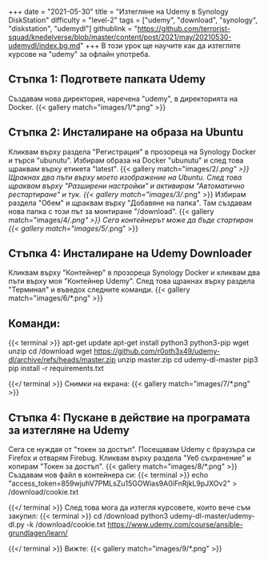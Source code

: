 +++
date = "2021-05-30"
title = "Изтегляне на Udemy в Synology DiskStation"
difficulty = "level-2"
tags = ["udemy", "download", "synology", "diskstation", "udemydl"]
githublink = "https://github.com/terrorist-squad/knedelverse/blob/master/content/post/2021/may/20210530-udemydl/index.bg.md"
+++
В този урок ще научите как да изтегляте курсове на "udemy" за офлайн употреба.
## Стъпка 1: Подгответе папката Udemy
Създавам нова директория, наречена "udemy", в директорията на Docker.
{{< gallery match="images/1/*.png" >}}

## Стъпка 2: Инсталиране на образа на Ubuntu
Кликвам върху раздела "Регистрация" в прозореца на Synology Docker и търся "ubunutu". Избирам образа на Docker "ubunutu" и след това щраквам върху етикета "latest".
{{< gallery match="images/2/*.png" >}}
Щракнах два пъти върху моето изображение на Ubuntu. След това щраквам върху "Разширени настройки" и активирам "Автоматично рестартиране" и тук.
{{< gallery match="images/3/*.png" >}}
Избирам раздела "Обем" и щраквам върху "Добавяне на папка". Там създавам нова папка с този път за монтиране "/download".
{{< gallery match="images/4/*.png" >}}
Сега контейнерът може да бъде стартиран
{{< gallery match="images/5/*.png" >}}

## Стъпка 4: Инсталиране на Udemy Downloader
Кликвам върху "Контейнер" в прозореца Synology Docker и кликвам два пъти върху моя "Контейнер Udemy". След това щракнах върху раздела "Терминал" и въведох следните команди.
{{< gallery match="images/6/*.png" >}}

##  Команди:

{{< terminal >}}
apt-get update
apt-get install python3 python3-pip wget unzip
cd /download
wget https://github.com/r0oth3x49/udemy-dl/archive/refs/heads/master.zip
unzip master.zip
cd udemy-dl-master
pip3 pip install -r requirements.txt

{{</ terminal >}}
Снимки на екрана:
{{< gallery match="images/7/*.png" >}}

## Стъпка 4: Пускане в действие на програмата за изтегляне на Udemy
Сега се нуждая от "токен за достъп". Посещавам Udemy с браузъра си Firefox и отварям Firebug. Кликвам върху раздела "Уеб съхранение" и копирам "Токен за достъп".
{{< gallery match="images/8/*.png" >}}
Създавам нов файл в контейнера си:
{{< terminal >}}
echo "access_token=859wjuhV7PMLsZu15GOWias9A0iFnRjkL9pJXOv2" > /download/cookie.txt

{{</ terminal >}}
След това мога да изтегля курсовете, които вече съм закупил:
{{< terminal >}}
cd /download
python3 udemy-dl-master/udemy-dl.py -k /download/cookie.txt https://www.udemy.com/course/ansible-grundlagen/learn/

{{</ terminal >}}
Вижте:
{{< gallery match="images/9/*.png" >}}

